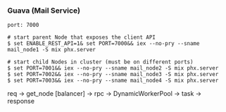 ### Guava (Mail Service)

`port: 7000`

```shell
# start parent Node that exposes the client API
$ set ENABLE_REST_API=1& set PORT=7000&& iex --no-pry --sname mail_node1 -S mix phx.server

# start child Nodes in cluster (must be on different ports)
$ set PORT=7001&& iex --no-pry --sname mail_node2 -S mix phx.server
$ set PORT=7002&& iex --no-pry --sname mail_node3 -S mix phx.server
$ set PORT=7003&& iex --no-pry --sname mail_node4 -S mix phx.server
```

req -> get_node [balancer] -> rpc -> DynamicWorkerPool -> task -> response